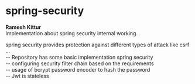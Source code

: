 # spring-security

<b>Ramesh Kittur</b> </br>
Implementation about spring security internal working.</br>

spring security provides protection against different types of attack like csrf ...</br>
-- Repository has some basic implementation spring security </br>
-- configuring security filter chain based on the requirements</br>
-- usage of bcrypt password encoder to hash the password </br>
-- Jwt is stateless </br>
